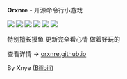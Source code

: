 **Orxnre** - 开源命令行小游戏

![](https://img.shields.io/badge/语言-铁锈-cf8832)
![](https://img.shields.io/badge/进度-已新建文件夹-90ce5c)
![](https://img.shields.io/badge/协议-倒过来的协议-2faadf)
![](https://img.shields.io/badge/最新版本-自己找-7379af)
![](https://img.shields.io/badge/下次更新日期-∅-9965af)
![](https://img.shields.io/badge/最长更新间隔-296-444444)

特别擅长摸鱼 更新完全看心情 做着好玩的

查看详情 → [orxnre.github.io](https://orxnre.github.io)

By Xnye ([Bilibili](https://space.bilibili.com/357881808))
